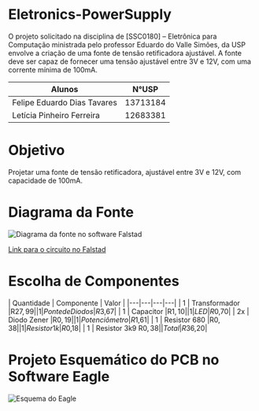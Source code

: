 # Eletronics-PowerSupply
O projeto solicitado na disciplina de [SSC0180] – Eletrônica para Computação ministrada pelo professor Eduardo do Valle Simões, da USP envolve a criação de uma fonte de tensão retificadora ajustável. A fonte deve ser capaz de fornecer uma tensão ajustável entre 3V e 12V, com uma corrente mínima de 100mA. 

| Alunos | N°USP |
|----------|----------|
| Felipe Eduardo Dias Tavares | 13713184 |
| Letícia Pinheiro Ferreira | 12683381 |

# Objetivo
Projetar uma fonte de tensão retificadora, ajustável entre 3V e 12V, com capacidade de 100mA.


# Diagrama da Fonte
![Diagrama da fonte no software Falstad](imagens/falstad_circuito.jpg "Diagrama da fonte no software Falstad")

[Link para o circuito no Falstad](https://tinyurl.com/yengesgj)

# Escolha de Componentes

| Quantidade  | Componente  | Valor  |
|---|---|---|---|
| 1 | Transformador |R$27,99|
| 1 | Ponte de Diodos |R$3,67| 
| 1 | Capacitor |R$1,10|
| 1 | LED |R$0,70|
| 2x | Diodo Zener |R$0,19|
| 1 | Potenciômetro |R$1,61|
| 1 | Resistor 680 |R$0,38|
| 1 | Resistor 1k |R$0,18|
| 1 | Resistor 3k9 R$0,38|
| Total  |R$36,20|


# Projeto Esquemático do PCB no Software Eagle
![Esquema do Eagle](imagens/eagle_circuito.jpg "Esquema do Eagle")


